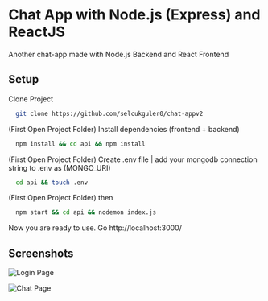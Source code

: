 # Chat App with Node.js (Express) and ReactJS

Another chat-app made with Node.js Backend and React Frontend

## Setup 

Clone Project
```bash 
  git clone https://github.com/selcukguler0/chat-appv2
```

(First Open Project Folder) Install dependencies (frontend + backend)
```bash 
  npm install && cd api && npm install
``` 
(First Open Project Folder) Create .env file | add your mongodb connection string to .env as (MONGO_URI)
```bash 
  cd api && touch .env
``` 

(First Open Project Folder) then
```bash 
  npm start && cd api && nodemon index.js
``` 

Now you are ready to use.
Go http://localhost:3000/


## Screenshots

![Login Page](https://i.vgy.me/qEXL2l.png)

![Chat Page](https://i.vgy.me/Q4RHYi.png)

  
